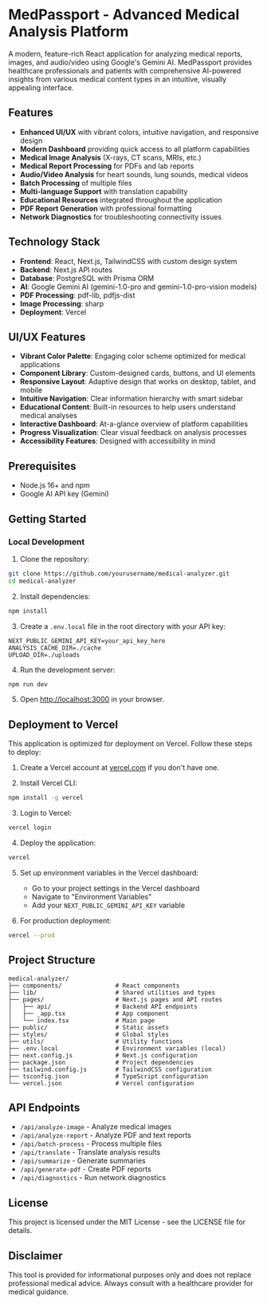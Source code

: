 # MedPassport - Advanced Medical Analysis Platform

A modern, feature-rich React application for analyzing medical reports, images, and audio/video using Google's Gemini AI. MedPassport provides healthcare professionals and patients with comprehensive AI-powered insights from various medical content types in an intuitive, visually appealing interface.

## Features

- **Enhanced UI/UX** with vibrant colors, intuitive navigation, and responsive design
- **Modern Dashboard** providing quick access to all platform capabilities
- **Medical Image Analysis** (X-rays, CT scans, MRIs, etc.)
- **Medical Report Processing** for PDFs and lab reports
- **Audio/Video Analysis** for heart sounds, lung sounds, medical videos
- **Batch Processing** of multiple files
- **Multi-language Support** with translation capability
- **Educational Resources** integrated throughout the application
- **PDF Report Generation** with professional formatting
- **Network Diagnostics** for troubleshooting connectivity issues

## Technology Stack

- **Frontend**: React, Next.js, TailwindCSS with custom design system
- **Backend**: Next.js API routes
- **Database**: PostgreSQL with Prisma ORM
- **AI**: Google Gemini AI (gemini-1.0-pro and gemini-1.0-pro-vision models)
- **PDF Processing**: pdf-lib, pdfjs-dist
- **Image Processing**: sharp
- **Deployment**: Vercel

## UI/UX Features

- **Vibrant Color Palette**: Engaging color scheme optimized for medical applications
- **Component Library**: Custom-designed cards, buttons, and UI elements
- **Responsive Layout**: Adaptive design that works on desktop, tablet, and mobile
- **Intuitive Navigation**: Clear information hierarchy with smart sidebar
- **Educational Content**: Built-in resources to help users understand medical analyses
- **Interactive Dashboard**: At-a-glance overview of platform capabilities
- **Progress Visualization**: Clear visual feedback on analysis processes
- **Accessibility Features**: Designed with accessibility in mind

## Prerequisites

- Node.js 16+ and npm
- Google AI API key (Gemini)

## Getting Started

### Local Development

1. Clone the repository:
```bash
git clone https://github.com/yourusername/medical-analyzer.git
cd medical-analyzer
```

2. Install dependencies:
```bash
npm install
```

3. Create a `.env.local` file in the root directory with your API key:
```
NEXT_PUBLIC_GEMINI_API_KEY=your_api_key_here
ANALYSIS_CACHE_DIR=./cache
UPLOAD_DIR=./uploads
```

4. Run the development server:
```bash
npm run dev
```

5. Open [http://localhost:3000](http://localhost:3000) in your browser.

## Deployment to Vercel

This application is optimized for deployment on Vercel. Follow these steps to deploy:

1. Create a Vercel account at [vercel.com](https://vercel.com) if you don't have one.

2. Install Vercel CLI:
```bash
npm install -g vercel
```

3. Login to Vercel:
```bash
vercel login
```

4. Deploy the application:
```bash
vercel
```

5. Set up environment variables in the Vercel dashboard:
   - Go to your project settings in the Vercel dashboard
   - Navigate to "Environment Variables"
   - Add your `NEXT_PUBLIC_GEMINI_API_KEY` variable

6. For production deployment:
```bash
vercel --prod
```

## Project Structure

```
medical-analyzer/
├── components/               # React components
├── lib/                      # Shared utilities and types
├── pages/                    # Next.js pages and API routes
│   ├── api/                  # Backend API endpoints
│   ├── _app.tsx              # App component
│   └── index.tsx             # Main page
├── public/                   # Static assets
├── styles/                   # Global styles
├── utils/                    # Utility functions
├── .env.local                # Environment variables (local)
├── next.config.js            # Next.js configuration
├── package.json              # Project dependencies
├── tailwind.config.js        # TailwindCSS configuration
├── tsconfig.json             # TypeScript configuration
└── vercel.json               # Vercel configuration
```

## API Endpoints

- `/api/analyze-image` - Analyze medical images
- `/api/analyze-report` - Analyze PDF and text reports
- `/api/batch-process` - Process multiple files
- `/api/translate` - Translate analysis results
- `/api/summarize` - Generate summaries
- `/api/generate-pdf` - Create PDF reports
- `/api/diagnostics` - Run network diagnostics

## License

This project is licensed under the MIT License - see the LICENSE file for details.

## Disclaimer

This tool is provided for informational purposes only and does not replace professional medical advice. Always consult with a healthcare provider for medical guidance.
